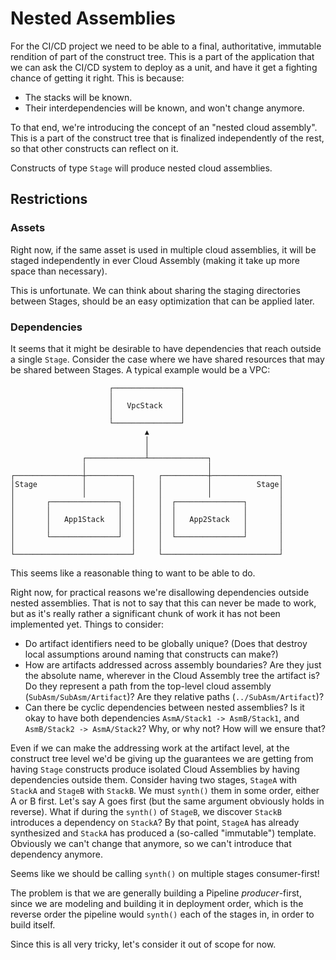 # Nested Assemblies

For the CI/CD project we need to be able to a final, authoritative, immutable
rendition of part of the construct tree. This is a part of the application
that we can ask the CI/CD system to deploy as a unit, and have it get a fighting
chance of getting it right. This is because:

- The stacks will be known.
- Their interdependencies will be known, and won't change anymore.

To that end, we're introducing the concept of an "nested cloud assembly".
This is a part of the construct tree that is finalized independently of the
rest, so that other constructs can reflect on it.

Constructs of type `Stage` will produce nested cloud assemblies.

## Restrictions

### Assets

Right now, if the same asset is used in multiple cloud assemblies, it will
be staged independently in ever Cloud Assembly (making it take up more
space than necessary).

This is unfortunate. We can think about sharing the staging directories
between Stages, should be an easy optimization that can be applied later.

### Dependencies

It seems that it might be desirable to have dependencies that reach outside
a single `Stage`. Consider the case where we have shared resources that
may be shared between Stages. A typical example would be a VPC:

```
                      ┌───────────────┐
                      │               │
                      │   VpcStack    │
                      │               │
                      └───────────────┘
                              ▲
                              │
                              │
                ┌─────────────┴─────────────┐
                │                           │
┌───────────────┼──────────┐     ┌──────────┼───────────────┐
│Stage          │          │     │          │          Stage│
│               │          │     │          │               │
│       ┌───────────────┐  │     │  ┌───────────────┐       │
│       │               │  │     │  │               │       │
│       │   App1Stack   │  │     │  │   App2Stack   │       │
│       │               │  │     │  │               │       │
│       └───────────────┘  │     │  └───────────────┘       │
│                          │     │                          │
└──────────────────────────┘     └──────────────────────────┘
```

This seems like a reasonable thing to want to be able to do.


Right now, for practical reasons we're disallowing dependencies outside
nested assemblies. That is not to say that this can never be made to work,
but as it's really rather a significant chunk of work it has not been
implemented yet. Things to consider:

- Do artifact identifiers need to be globally unique? (Does that destroy
  local assumptions around naming that constructs can make?)
- How are artifacts addressed across assembly boundaries? Are they just the
  absolute name, wherever in the Cloud Assembly tree the artifact is? Do they
  represent a path from the top-level cloud assembly
  (`SubAsm/SubAsm/Artifact`)? Are they relative paths (`../SubAsm/Artifact`)?
- Can there be cyclic dependencies between nested assemblies? Is it okay to
  have both dependencies `AsmA/Stack1 -> AsmB/Stack1`, and `AsmB/Stack2 ->
  AsmA/Stack2`? Why, or why not? How will we ensure that?

Even if we can make the addressing work at the artifact level, at the
construct tree level we'd be giving up the guarantees we are getting from
having `Stage` constructs produce isolated Cloud Assemblies by having
dependencies outside them. Consider having two stages, `StageA` with `StackA`
and `StageB` with `StackB`. We must `synth()` them in some order, either A or
B first. Let's say A goes first (but the same argument obviously holds in
reverse). What if during the `synth()` of `StageB`, we discover `StackB`
introduces a dependency on `StackA`? By that point, `StageA` has already
synthesized and `StackA` has produced a (so-called "immutable") template.
Obviously we can't change that anymore, so we can't introduce that dependency
anymore.

Seems like we should be calling `synth()` on multiple stages consumer-first!

The problem is that we are generally building a Pipeline *producer*-first, since
we are modeling and building it in deployment order, which is the reverse order
the pipeline would `synth()` each of the stages in, in order to build itself.

Since this is all very tricky, let's consider it out of scope for now.